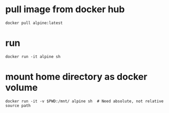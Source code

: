 # pull image from docker hub

`docker pull alpine:latest`

# run 

`docker run -it alpine sh`

# mount home directory as docker volume

`docker run -it -v $PWD:/mnt/ alpine sh  # Need absolute, not relative source path`
